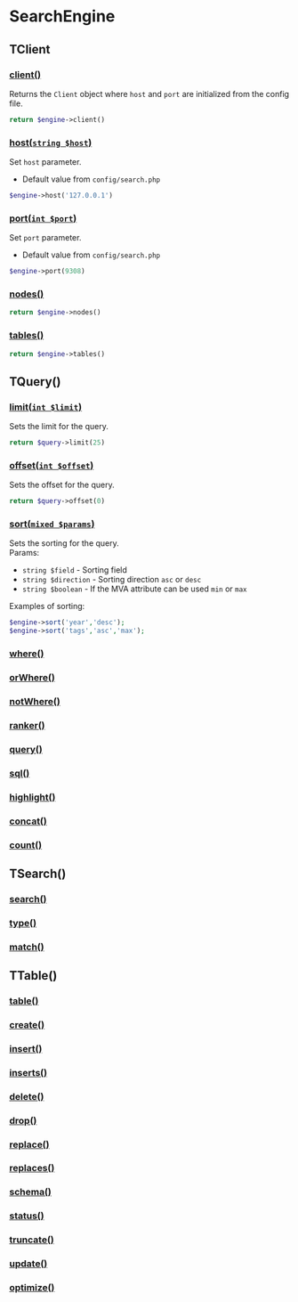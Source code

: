 # SearchEngine

## TClient

### [client()]()
Returns the `Client` object where `host` and `port` are initialized from the config file.
```php
return $engine->client()
```

### [host(`string $host`)]()
Set `host` parameter.
* Default value from `config/search.php`
```php
$engine->host('127.0.0.1')
```
### [port(`int $port`)]()
Set `port` parameter.
* Default value from `config/search.php`
```php
$engine->port(9308)
```
### [nodes()]()
```php
return $engine->nodes()
```
### [tables()]()
```php
return $engine->tables()
```

## TQuery()

### [limit(`int $limit`)]()
Sets the limit for the query.
```php
return $query->limit(25)
```
### [offset(`int $offset`)]()
Sets the offset for the query.
```php
return $query->offset(0)
```
### [sort(`mixed $params`)]()
Sets the sorting for the query.
<br>
Params:
* `string $field` - Sorting field
* `string $direction` - Sorting direction `asc` or `desc`
* `string $boolean` - If the MVA attribute can be used `min` or `max`

Examples of sorting:
```php
$engine->sort('year','desc');
$engine->sort('tags','asc','max');
```
### [where()]()
### [orWhere()]()
### [notWhere()]()
### [ranker()]()
### [query()]()
### [sql()]()
### [highlight()]()
### [concat()]()
### [count()]()

## TSearch()

### [search()]()
### [type()]()
### [match()]()

## TTable()

### [table()]()
### [create()]()
### [insert()]()
### [inserts()]()
### [delete()]()
### [drop()]()
### [replace()]()
### [replaces()]()
### [schema()]()
### [status()]()
### [truncate()]()
### [update()]()
### [optimize()]()